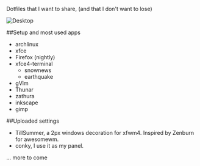 Dotfiles that I want to share, (and that I don't want to lose)

![Desktop](http://gniii.org/file/desktop.png)

##Setup and most used apps

- archlinux
- xfce
- Firefox (nightly)
- xfce4-terminal
  - snownews
  - earthquake
- gVim
- Thunar
- zathura
- inkscape
- gimp

##Uploaded settings

- TillSummer, a 2px windows decoration for xfwm4. Inspired by Zenburn for awesomewm.
- conky, I use it as my panel.

... more to come
